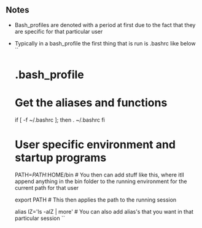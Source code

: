 ## Notes

- Bash_profiles are denoted with a period at first due to the fact that they are specific for that particular user
- Typically in a bash_profile the first thing that is run is .bashrc like below
  ``

  # .bash_profile

  # Get the aliases and functions

  if [ -f ~/.bashrc ]; then
  . ~/.bashrc
  fi

  # User specific environment and startup programs

  PATH=$PATH:$HOME/bin # You then can add stuff like this, where itll append anything in the bin folder to the running environment for the current path for that user

  export PATH # This then applies the path to the running session

  alias lZ='ls -alZ | more' # You can also add alias's that you want in that particular session
  ``
